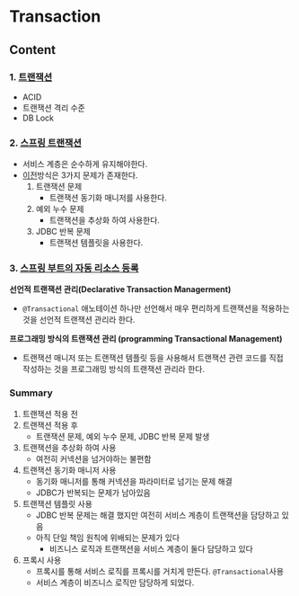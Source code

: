 
# Transaction


## Content

### 1. [트랜잭션](./transaction.md)
- ACID
- 트랜잭션 격리 수준
- DB Lock 
### 2. [스프링 트랜잭션](./springTransaction.md)
- 서비스 계층은 순수하게 유지해야한다.
- [이전](./transaction.md)방식은 3가지 문제가 존재한다.
	1. 트랜잭션 문제
		- 트랜잭션 동기화 매니저를 사용한다.
	1. 예외 누수 문제 
		- 트랜잭션을 추상화 하여 사용한다.
	2. JDBC 반복 문제
		- 트랜잭션 템플릿을 사용한다.
### 3. [스프링 부트의 자동 리소스 등록](./autoRegister.md)


**선언적 트랜잭션 관리(Declarative Transaction Managerment)**
- `@Transactional` 애노테이션 하나만 선언해서 매우 편리하게 트랜잭션을 적용하는 것을 선언적 트랜잭션 관리라 한다.

**프로그래밍 방식의 트랜잭션 관리 (programming Transactional Management)**
- 트랜잭션 매니저 또는 트랜잭션 템플릿 등을 사용해서 트랜잭션 관련 코드를 직접 작성하는 것을 프로그래밍 방식의 트랜잭션 관리라 한다.
### Summary
1. 트랜잭션 적용 전
2. 트랜잭션 적용 후
	- 트랜잭션 문제, 예외 누수 문제, JDBC 반복 문제 발생
3. 트랜잭션을 추상화 하여 사용
	- 여전히 커넥션을 넘거야하는 불편함
4. 트랜잭션 동기화 매니저 사용
	- 동기화 매니저를 통해 커넥션을 파라미터로 넘기는 문제 해결
	- JDBC가 반복되는 문제가 남아있음
5. 트랜잭션 템플릿 사용
	- JDBC 반복 문제는 해결 했지만 여전히 서비스 계층이 트랜잭션을 담당하고 있음
	- 아직 단일 책임 원칙에 위배되는 문제가 있다
		- 비즈니스 로직과 트랜잭션을 서비스 계층이 둘다 담당하고 있다
6. 프록시 사용
	- 프록시를 통해 서비스 로직를 프록시를 거치게 만든다. `@Transactional`사용
	- 서비스 계층이 비즈니스 로직만 담당하게 되었다.

